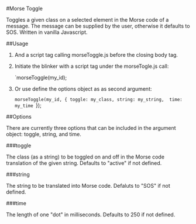 #Morse Toggle 

Toggles a given class on a selected element in the Morse code of a message. The message can be supplied by the user, otherwise it defaults to SOS. Written in vanilla Javascript. 




##Usage

1. And a script tag calling morseToggle.js before the closing body tag. 

2. Initiate the blinker with a script tag under the morseTogle.js call: 

	`morseToggle(my_id);
	
3. Or use define the options object as as second argument: 
	
	`morseToggle(my_id, {
		toggle: my_class,
		string: my_string, 
		time: my_time
	`});
	
	
	
	
##Options

There are currently three options that can be included in the argument object: toggle, string, and time. 


###toggle 

The class (as a string) to be toggled on and off in the Morse code translation of the given string. 
Defaults to "active" if not defined. 


###string 

The string to be translated into Morse code. 
Defaluts to "SOS" if not defined. 


###time 

The length of one "dot" in milliseconds. 
Defaults to 250 if not defined. 


	